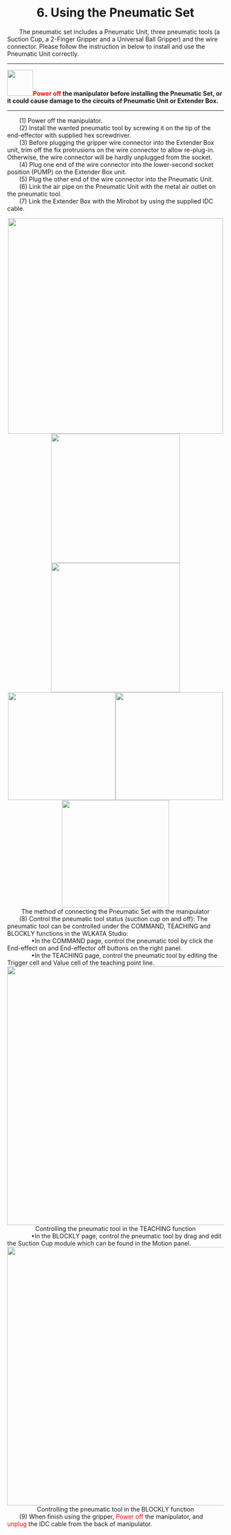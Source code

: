 # <center>6. Using the Pneumatic Set</center>
&ensp;&ensp;&ensp;&ensp;The pneumatic set includes a Pneumatic Unit, three pneumatic tools (a Suction Cup, a 2-Finger Gripper and a Universal Ball Gripper) and the wire connector. Please follow the instruction in below to install and use the Pneumatic Unit correctly.

***
<span class="left"><img src="http://lin88zhang.gitee.io/image_en/0/0-19.png" width="60" ></span>**<font color="red">Power off </font>the manipulator before installing the Pneumatic Set, or it could cause damage to the circuits of Pneumatic Unit or Extender Box.**<br/>
***
&ensp;&ensp;&ensp;&ensp;(1) Power off the manipulator. <br/>
&ensp;&ensp;&ensp;&ensp;(2) Install the wanted pneumatic tool by screwing it on the tip of the end-effector with supplied hex screwdriver.<br/>
&ensp;&ensp;&ensp;&ensp;(3) Before plugging the gripper wire connector into the Extender Box unit, trim off the fix protrusions on the wire connector to allow re-plug-in. Otherwise, the wire connector will be hardly unplugged from the socket. <br/>
&ensp;&ensp;&ensp;&ensp;(4) Plug one end of the wire connector into the lower-second socket position (PUMP) on the Extender Box unit.<br/>
&ensp;&ensp;&ensp;&ensp;(5) Plug the other end of the wire connector into the Pneumatic Unit.<br/>
&ensp;&ensp;&ensp;&ensp;(6) Link the air pipe on the Pneumatic Unit with the metal air outlet on the pneumatic tool.<br/>
&ensp;&ensp;&ensp;&ensp;(7) Link the Extender Box with the Mirobot by using the supplied IDC cable.<br/>
<center><img src="http://lin88zhang.gitee.io/image_en/6/6-1.jpg" width="500"> </center>
<div align="center">
<img src="http://lin88zhang.gitee.io/image_en/6/6-2.jpg" width="300"><img src="http://lin88zhang.gitee.io/image_en/6/6-3.jpg" width="300">
</div>
<div align="center">
<img src="http://lin88zhang.gitee.io/image_en/6/6-4.jpg" width="250"><img src="http://lin88zhang.gitee.io/image_en/6/6-5.jpg" width="250"><img src="http://lin88zhang.gitee.io/image_en/6/6-6.jpg" width="250">
</div>
<center>The method of connecting the Pneumatic Set with the manipulator</center>
&ensp;&ensp;&ensp;&ensp;(8) Control the pneumatic tool status (suction cup on and off): The pneumatic tool can be controlled under the COMMAND, TEACHING and BLOCKLY functions in the WLKATA Studio:<br/>
&ensp;&ensp;&ensp;&ensp;&ensp;&ensp;&ensp;&ensp;•In the COMMAND page, control the pneumatic tool by click the End-effect on and End-effector off buttons on the right panel. <br/>
&ensp;&ensp;&ensp;&ensp;&ensp;&ensp;&ensp;&ensp;•In the TEACHING page, control the pneumatic tool by editing the Trigger cell and Value cell of the teaching point line. <br/>
<center><img src="http://lin88zhang.gitee.io/image_en/6/6-7.png" width="600"> </center>
<center>Controlling the pneumatic tool in the TEACHING function</center>
&ensp;&ensp;&ensp;&ensp;&ensp;&ensp;&ensp;&ensp;•In the BLOCKLY page, control the pneumatic tool by drag and edit the Suction Cup module which can be found in the Motion panel. <br/>
<center><img src="http://lin88zhang.gitee.io/image_en/6/6-8.png" width="600"> </center>
<center>Controlling the pneumatic tool in the BLOCKLY function</center>
&ensp;&ensp;&ensp;&ensp;(9) When finish using the gripper, <font color="red">Power off</font> the manipulator, and <font color="red">unplug</font> the IDC cable from the back of manipulator.